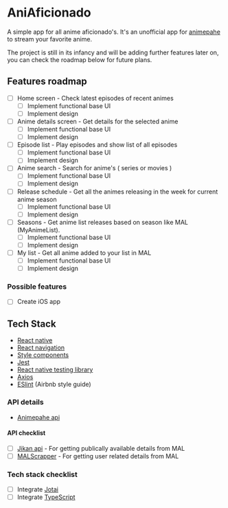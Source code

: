 # AniAficionado

A simple app for all anime aficionado's. It's an unofficial app for [animepahe](https://animepahe.com/) to stream your favorite anime.

The project is still in its infancy and will be adding further features later on, you can check the roadmap below for future plans.

## Features roadmap

- [ ] Home screen - Check latest episodes of recent animes
  - [ ] Implement functional base UI
  - [ ] Implement design
- [ ] Anime details screen - Get details for the selected anime
  - [ ] Implement functional base UI
  - [ ] Implement design
- [ ] Episode list - Play episodes and show list of all episodes
  - [ ] Implement functional base UI
  - [ ] Implement design
- [ ] Anime search - Search for anime's ( series or movies )
  - [ ] Implement functional base UI
  - [ ] Implement design
- [ ] Release schedule - Get all the animes releasing in the week for current anime season
  - [ ] Implement functional base UI
  - [ ] Implement design
- [ ] Seasons - Get anime list releases based on season like MAL (MyAnimeList).
  - [ ] Implement functional base UI
  - [ ] Implement design
- [ ] My list - Get all anime added to your list in MAL
  - [ ] Implement functional base UI
  - [ ] Implement design

### Possible features

- [ ] Create iOS app

## Tech Stack

- [React native](https://github.com/facebook/react-native)
- [React navigation](https://github.com/react-navigation/react-navigation)
- [Style components](https://github.com/styled-components/styled-components)
- [Jest](https://github.com/facebook/jest)
- [React native testing library](https://github.com/callstack/react-native-testing-library)
- [Axios](https://github.com/axios/axios)
- [ESlint](https://github.com/eslint/eslint) (Airbnb style guide)

### API details

- [Animepahe api](https://animepahe.com/)

#### API checklist

- [ ] [Jikan api](https://jikan.moe/) - For getting publically available details from MAL
- [ ] [MALScrapper](https://github.com/Kylart/MalScraper) - For getting user related details from MAL

### Tech stack checklist

- [ ] Integrate [Jotai](https://github.com/pmndrs/jotai)
- [ ] Integrate [TypeScript](https://github.com/microsoft/TypeScript)
